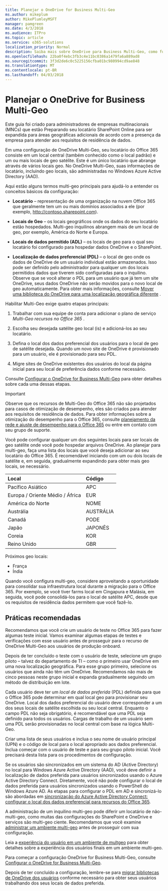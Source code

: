 ```yaml
---
title: Planejar o OneDrive for Business Multi-Geo
ms.author: mikeplum
author: MikePlumleyMSFT
manager: pamgreen
ms.date: 4/3/2018
ms.audience: ITPro
ms.topic: article
ms.service: o365-solutions
localization_priority: Normal
description: Saiba mais sobre OneDrive para Business Multi-Geo, como funciona a multi-geo e geo-locais que estão disponíveis para armazenamento de dados.
ms.openlocfilehash: 22ba0f4ebc3fb3c4e11bc0386a1479fa6a889ad8
ms.sourcegitcommit: 3f3d2de6c0c5225156cfba01bc980994cd9ae848
ms.translationtype: MT
ms.contentlocale: pt-BR
ms.lasthandoff: 04/03/2018
---
```

# <a name="plan-for-onedrive-for-business-multi-geo"></a>Planejar o OneDrive for Business Multi-Geo

Este guia foi criado para administradores de empresas multinacionais (MNCs) que estão Preparando seu locatário SharePoint Online para ser expandida para áreas geográficas adicionais de acordo com a presença da empresa para atender aos requisitos de residência de dados.

Em uma configuração de OneDrive Multi-Geo, seu locatário do Office 365 consiste em um local central (também conhecido como o local padrão) e um ou mais locais de geo satélite. Este é um único locatário que abrange através de vários locais geo. No OneDrive Multi-Geo, suas informações de locatário, incluindo geo locais, são administradas no Windows Azure Active Directory (AAD). 

Aqui estão alguns termos multi-geo principais para ajudá-lo a entender os conceitos básicos da configuração:

-   **Locatário** – representação de uma organização na nuvem Office 365 que geralmente tem um ou mais domínios associados a ele (por exemplo, http://contoso.sharepoint.com). 

-   **Locais de Geo** – os locais geográficos onde os dados do seu locatário estão hospedados. Multi-geo inquilinos abrangem mais de um local de geo, por exemplo, América do Norte e Europa.

-   **Locais de dados permitido (ADL)** – os locais de geo para o qual seu locatário foi configurado para hospedar dados OneDrive e o SharePoint.

-   **Localização de dados preferencial (PDL)** – o local de geo onde os dados de OneDrive de um usuário individual estão armazenados. Isso pode ser definido pelo administrador para qualquer um dos locais permitidos dados que tiverem sido configuradas para o inquilino. Observe que se você alterar o PDL para um usuário que já tem um site OneDrive, seus dados OneDrive não serão movidos para o novo local de geo automaticamente. Para obter mais informações, consulte [Mover uma biblioteca do OneDrive para uma localização geográfica diferente](move-onedrive-between-geo-locations.md) .

Habilitar Multi-Geo exige quatro etapas principais:

1.  Trabalhar com sua equipe de conta para adicionar o plano de serviço _Multi-Geo recursos no Office 365_ .

2.  Escolha seu desejada satélite geo local (is) e adicioná-los ao seu locatário.

3.  Defina o local dos dados preferencial dos usuários para o local de geo de satélite desejada. Quando um novo site de OneDrive é provisionado para um usuário, ele é provisionado para seu PDL.

4.  Migre sites de OneDrive existentes dos usuários do local da página inicial para seu local de preferência dados conforme necessário.

Consulte [Configurar o OneDrive for Business Multi-Geo](multi-geo-tenant-configuration.md) para obter detalhes sobre cada uma dessas etapas.

> [!IMPORTANT]
> Observe que os recursos de Multi-Geo do Office 365 não são projetados para casos de otimização de desempenho, eles são criados para atender aos requisitos de residência de dados. Para obter informações sobre a otimização do desempenho para o Office 365, consulte [planejamento da rede e ajuste de desempenho para o Office 365](https://support.office.com/article/e5f1228c-da3c-4654-bf16-d163daee8848) ou entre em contato com seu grupo de suporte.

Você pode configurar qualquer um dos seguintes locais para ser locais de geo satélite onde você pode hospedar arquivos OneDrive. Ao planejar para multi-geo, faça uma lista dos locais que você deseja adicionar ao seu locatário do Office 365. É recomendável iniciando com um ou dois locais de satélite e, em seguida, gradualmente expandindo para obter mais geo locais, se necessário.

<table>
<thead>
<tr class="header">
<th align="left"><strong>Local</strong></th>
<th align="left"><strong>Código</strong></th>
</tr>
</thead>
<tbody>
<tr class="odd">
<td align="left">Pacífico Asiático</td>
<td align="left">APC</td>
</tr>
<tr class="even">
<td align="left">Europa / Oriente Médio / África</td>
<td align="left">EUR</td>
</tr>
<tr class="odd">
<td align="left">América do Norte</td>
<td align="left">NOME</td>
</tr>
<tr class="even">
<td align="left">Austrália</td>
<td align="left">AUSTRÁLIA</td>
</tr>
<tr class="odd">
<td align="left">Canadá</td>
<td align="left">PODE</td>
</tr>
<tr class="odd">
<td align="left">Japão</td>
<td align="left">JAPONÊS</td>
</tr>
<tr class="even">
<td align="left">Coreia</td>
<td align="left">KOR</td>
</tr>
<tr class="odd">
<td align="left">Reino Unido</td>
<td align="left">GBR</td>
</tr>
</tbody>
</table>

Próximos geo locais:
  
- França
- Índia

Quando você configura multi-geo, considere aproveitando a oportunidade para consolidar sua infraestrutura local durante a migração para o Office 365. Por exemplo, se você tiver farms local em Cingapura e Malásia, em seguida, você pode consolidá-los para o local de satélite APC, desde que os requisitos de residência dados permitem que você fazê-lo.

## <a name="best-practices"></a>Práticas recomendadas

Recomendamos que você crie um usuário de teste no Office 365 para fazer algumas teste inicial. Vamos examinar algumas etapas de testes e verificações com esse usuário antes de prosseguir para o recurso de OneDrive Multi-Geo aos usuários de produção onboard.

Depois de ter concluído o teste com o usuário de teste, selecione um grupo piloto – talvez do departamento de TI – como o primeiro usar OneDrive em uma nova localização geográfica. Para esse grupo primeiro, selecione os usuários que ainda não têm um OneDrive. Recomendamos não mais de cinco pessoas neste grupo inicial e expanda gradualmente seguindo um método de distribuição em lote.

Cada usuário deve ter um *local de dados preferida* (PDL) definida para que o Office 365 pode determinar em qual local geo para provisionar seu OneDrive. Local dos dados preferencial do usuário deve corresponder a um dos seus locais de satélite escolhida ou seu local central. Enquanto o campo PDL não seja obrigatório, é recomendável que uma PDL seja definido para todos os usuários. Cargas de trabalho de um usuário sem uma PDL serão provisionadas no local central com base na lógica Multi-Geo.   

Criar uma lista de seus usuários e inclua o seu nome de usuário principal (UPN) e o código de local para o local apropriado aos dados preferencial. Inclua começar com o usuário de teste e para seu grupo piloto inicial. Você precisará desta lista para os procedimentos de configuração.

Se os usuários são sincronizados em um sistema do AD (Active Directory) no local para Windows Azure Active Directory (AAD), você deve definir a localização de dados preferida para usuários sincronizados usando o Azure Active Directory Connect. Diretamente, você não pode configurar o local de dados preferida para usuários sincronizados usando o PowerShell do Windows Azure AD. As etapas para configurar o PDL em AD e sincronizá-lo são abordadas em [sincronização do Azure Active Directory Connect: configurar o local dos dados preferencial para recursos do Office 365](https://docs.microsoft.com/en-us/azure/active-directory/connect/active-directory-aadconnectsync-feature-preferreddatalocation).

A administração de um inquilino multi-geo pode diferir um locatário de não-multi-geo, como muitas das configurações do SharePoint e OneDrive e serviços são multi-geo ciente. Recomendamos que você examine [administrar um ambiente multi-geo](administering-a-multi-geo-environment.md) antes de prosseguir com sua configuração.

Leia a [experiência do usuário em um ambiente de multgeo](multi-geo-user-experience.md) para obter detalhes sobre a experiência dos usuários finais em um ambiente multi-geo.

Para começar a configuração OneDrive for Business Multi-Geo, consulte [Configurar o OneDrive for Business Multi-Geo](multi-geo-tenant-configuration.md).

Depois de ter concluído a configuração, lembre-se para [migrar bibliotecas de OneDrive dos usuários](move-onedrive-between-geo-locations.md) conforme necessário para obter seus usuários trabalhando dos seus locais de dados preferida.
